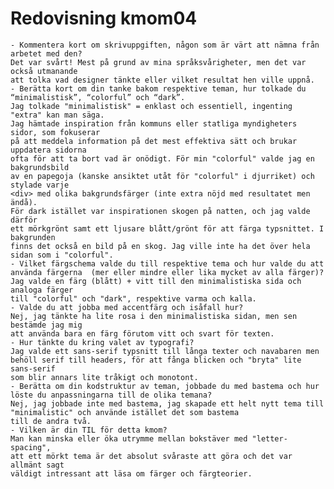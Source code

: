 ---
---
Redovisning kmom04
=========================


    - Kommentera kort om skrivuppgiften, någon som är värt att nämna från arbetet med den?
    Det var svårt! Mest på grund av mina språksvårigheter, men det var också utmanande
    att tolka vad designer tänkte eller vilket resultat hen ville uppnå.
    - Berätta kort om din tanke bakom respektive teman, hur tolkade du “minimalistisk”, “colorful” och “dark”.
    Jag tolkade "minimalistisk" = enklast och essentiell, ingenting "extra" kan man säga.
    Jag hämtade inspiration från kommuns eller statliga myndigheters sidor, som fokuserar
    på att meddela information på det mest effektiva sätt och brukar uppdatera sidorna
    ofta för att ta bort vad är onödigt. För min "colorful" valde jag en bakgrundsbild
    av en papegoja (kanske ansiktet utåt för "colorful" i djurriket) och stylade varje
    <div> med olika bakgrundsfärger (inte extra nöjd med resultatet men ändå).
    För dark istället var inspirationen skogen på natten, och jag valde därför
    ett mörkgrönt samt ett ljusare blått/grönt för att färga typsnittet. I bakgrunden
    finns det också en bild på en skog. Jag ville inte ha det över hela sidan som i "colorful".
    - Vilket färgschema valde du till respektive tema och hur valde du att använda färgerna  (mer eller mindre eller lika mycket av alla färger)?
    Jag valde en färg (blått) + vitt till den minimalistiska sida och analoga färger
    till "colorful" och "dark", respektive varma och kalla.
    - Valde du att jobba med accentfärg och isåfall hur?
    Nej, jag tänkte ha lite rosa i den minimalistiska sidan, men sen bestämde jag mig
    att använda bara en färg förutom vitt och svart för texten.
    - Hur tänkte du kring valet av typografi?
    Jag valde ett sans-serif typsnitt till långa texter och navabaren men
    behöll serif till headers, för att fånga blicken och "bryta" lite sans-serif
    som blir annars lite tråkigt och monotont.
    - Berätta om din kodstruktur av teman, jobbade du med bastema och hur löste du anpassningarna till de olika temana?
    Nej, jag jobbade inte med bastema, jag skapade ett helt nytt tema till "minimalistic" och använde istället det som bastema
    till de andra två.
    - Vilken är din TIL för detta kmom?
    Man kan minska eller öka utrymme mellan bokstäver med "letter-spacing",
    att ett mörkt tema är det absolut svåraste att göra och det var allmänt sagt
    väldigt intressant att läsa om färger och färgteorier. 
